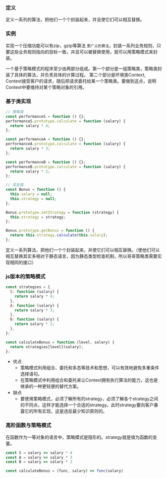 ### 定义
定义一系列的算法，把他们一个个封装起来，并且使它们可以相互替换。

### 实例
实现一个压缩功能可以有zip，gzip等算法
`更广义的算法`，封装一系列业务规则，只要这些业务规则指向的目标一致，并且可以被替换使用，就可以用策略模式来封装。

一个基于策略模式的程序至少由两部分组成。第一个部分是一组策略类，策略类封装了具体的算法，并负责具体的计算过程。
第二个部分是环境类Context, Context接受客户的请求，随后把请求委托给某一个策略类。要做到这点，说明Context中要维持对某个策略对象的引用。

### 基于类实现
```js
// 策略类
const performanceS = function () {};
performanceS.prototype.calculate = function (salary) {
  return salary * 4;
};

const performanceA = function () {};
performanceA.prototype.calculate = function (salary) {
  return salary * 3;
};

const performanceB = function () {};
performanceB.prototype.calculate = function (salary) {
  return salary * 2;
};

// 奖金类
const Bonus = function () {
  this.salary = null;
  this.strategy = null;
};

Bonus.prototype.setStrategy = function (strategy) {
  this.strategy = strategy;
};

Bonus.prototype.getBonus = function () {
  return this.strategy.calculate(this.salary);
};

```
定义一系列算法，把他们一个个封装起来，并使它们可以相互替换。（使他们可以相互替换其实多相对于静态语言，因为静态类型检查机制，所以哥哥策略类需要实现相同的接口）

### js版本的策略模式
```js
const strategies = {
  S: function (salary) {
    return salary * 4;
  },
  A: function (salary) {
    return salary * 3;
  },
  B: function (salary) {
    return salary * 2;
  },
};

const calculateBonus = function (level, salary) {
  return strategies[level](salary);
};
```
- 优点
  - 策略模式利用组合、委托和多态等技术和思想，可以有效地避免多重条件选择语句。
  - 在策略模式中利用组合和委托来让Context拥有执行算法的能力，这也是继承的一种更轻便的替代方案。
- 缺点
  - 要使用策略模式，必须了解所有的strategy，必须了解各个strategy之间的不同点，这样才能选择一个合适的strategy。此时strategy要向客户暴露它的所有实现，这是违反最少知识原则的。

### 高阶函数与策略模式
在函数作为一等对象的语言中，策略模式是隐形的。strategy就是值为函数的变量。
```js
const S = salary => salary * 4
const A = salary => salary * 3
const B = salary => salary * 2

const calculateBonus = (func, salary) => func(salary)
```
